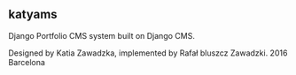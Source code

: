 katyams
-------

Django Portfolio CMS system built on Django CMS.

Designed by Katia Zawadzka, implemented by Rafał bluszcz Zawadzki. 
2016 Barcelona
